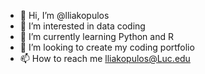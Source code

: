 - 👋 Hi, I’m @lliakopulos
- 👀 I’m interested in data coding
- 🌱 I’m currently learning Python and R
- 💞️ I’m looking to create my coding portfolio
- 📫 How to reach me lliakopulos@Luc.edu

<!---
lliakopulos/lliakopulos is a ✨ special ✨ repository because its `README.md` (this file) appears on your GitHub profile.
You can click the Preview link to take a look at your changes.
--->
